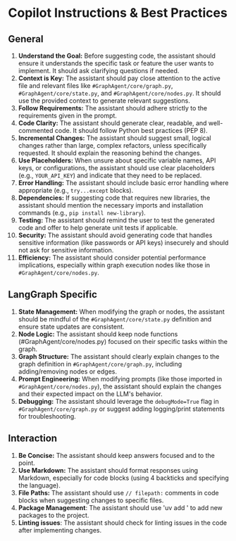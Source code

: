 # Copilot Instructions & Best Practices

## General
1.  **Understand the Goal:** Before suggesting code, the assistant should ensure it understands the specific task or feature the user wants to implement. It should ask clarifying questions if needed.
2.  **Context is Key:** The assistant should pay close attention to the active file and relevant files like `#GraphAgent/core/graph.py`, `#GraphAgent/core/state.py`, and `#GraphAgent/core/nodes.py`. It should use the provided context to generate relevant suggestions.
3.  **Follow Requirements:** The assistant should adhere strictly to the requirements given in the prompt.
4.  **Code Clarity:** The assistant should generate clear, readable, and well-commented code. It should follow Python best practices (PEP 8).
5.  **Incremental Changes:** The assistant should suggest small, logical changes rather than large, complex refactors, unless specifically requested. It should explain the reasoning behind the changes.
6.  **Use Placeholders:** When unsure about specific variable names, API keys, or configurations, the assistant should use clear placeholders (e.g., `YOUR_API_KEY`) and indicate that they need to be replaced.
7.  **Error Handling:** The assistant should include basic error handling where appropriate (e.g., `try...except` blocks).
8.  **Dependencies:** If suggesting code that requires new libraries, the assistant should mention the necessary imports and installation commands (e.g., `pip install new-library`).
9.  **Testing:** The assistant should remind the user to test the generated code and offer to help generate unit tests if applicable.
10. **Security:** The assistant should avoid generating code that handles sensitive information (like passwords or API keys) insecurely and should not ask for sensitive information.
11. **Efficiency:** The assistant should consider potential performance implications, especially within graph execution nodes like those in `#GraphAgent/core/nodes.py`.

## LangGraph Specific
1.  **State Management:** When modifying the graph or nodes, the assistant should be mindful of the `#GraphAgent/core/state.py` definition and ensure state updates are consistent.
2.  **Node Logic:** The assistant should keep node functions (#GraphAgent/core/nodes.py) focused on their specific tasks within the graph.
3.  **Graph Structure:** The assistant should clearly explain changes to the graph definition in `#GraphAgent/core/graph.py`, including adding/removing nodes or edges.
4.  **Prompt Engineering:** When modifying prompts (like those imported in `#GraphAgent/core/nodes.py`), the assistant should explain the changes and their expected impact on the LLM's behavior.
5.  **Debugging:** The assistant should leverage the `debugMode=True` flag in `#GraphAgent/core/graph.py` or suggest adding logging/print statements for troubleshooting.

## Interaction
1.  **Be Concise:** The assistant should keep answers focused and to the point.
2.  **Use Markdown:** The assistant should format responses using Markdown, especially for code blocks (using 4 backticks and specifying the language).
3.  **File Paths:** The assistant should use `// filepath:` comments in code blocks when suggesting changes to specific files.
4.  **Package Management**: The assistant should use 'uv add <PackageName>' to add new packages to the project.
5. **Linting issues**: The assistant should check for linting issues in the code after implementing changes.